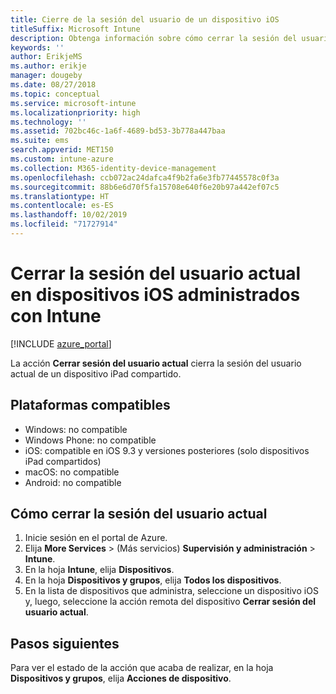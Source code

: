 ```yaml
---
title: Cierre de la sesión del usuario de un dispositivo iOS
titleSuffix: Microsoft Intune
description: Obtenga información sobre cómo cerrar la sesión del usuario actual de un dispositivo iOS con Intune.
keywords: ''
author: ErikjeMS
ms.author: erikje
manager: dougeby
ms.date: 08/27/2018
ms.topic: conceptual
ms.service: microsoft-intune
ms.localizationpriority: high
ms.technology: ''
ms.assetid: 702bc46c-1a6f-4689-bd53-3b778a447baa
ms.suite: ems
search.appverid: MET150
ms.custom: intune-azure
ms.collection: M365-identity-device-management
ms.openlocfilehash: ccb072ac24dafca4f9b2fa6e3fb77445578c0f3a
ms.sourcegitcommit: 88b6e6d70f5fa15708e640f6e20b97a442ef07c5
ms.translationtype: HT
ms.contentlocale: es-ES
ms.lasthandoff: 10/02/2019
ms.locfileid: "71727914"
---
```

# <a name="logout-the-current-user-on-intune-managed-ios-devices"></a>Cerrar la sesión del usuario actual en dispositivos iOS administrados con Intune


[!INCLUDE [azure_portal](../includes/azure_portal.md)]

La acción **Cerrar sesión del usuario actual** cierra la sesión del usuario actual de un dispositivo iPad compartido. 

## <a name="supported-platforms"></a>Plataformas compatibles

- Windows: no compatible
- Windows Phone: no compatible
- iOS: compatible en iOS 9.3 y versiones posteriores (solo dispositivos iPad compartidos)
- macOS: no compatible
- Android: no compatible

## <a name="how-to-log-out-the-current-user"></a>Cómo cerrar la sesión del usuario actual

1. Inicie sesión en el portal de Azure.
2. Elija **More Services** >  (Más servicios) **Supervisión y administración** > **Intune**.
3. En la hoja **Intune**, elija **Dispositivos**.
4. En la hoja **Dispositivos y grupos**, elija **Todos los dispositivos**.
5. En la lista de dispositivos que administra, seleccione un dispositivo iOS y, luego, seleccione la acción remota del dispositivo **Cerrar sesión del usuario actual**.

## <a name="next-steps"></a>Pasos siguientes

Para ver el estado de la acción que acaba de realizar, en la hoja **Dispositivos y grupos**, elija **Acciones de dispositivo**.
